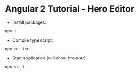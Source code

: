 # Angular 2 Tutorial - Hero Editor

* Install packages:
```
npm i
```
* Compile type script:
```
npm run tsc
```
* Start application (will show browser)
```
npm start
```
